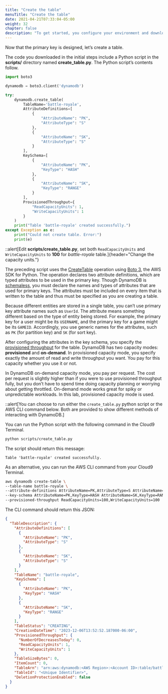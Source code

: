 ```yaml
---
title: "Create the table"
menuTitle: "Create the table"
date: 2021-04-21T07:33:04-05:00
weight: 32
chapter: false
description: "To get started, you configure your environment and download code that you use during the lab."
---
```


Now that the primary key is designed, let’s create a table.

The code you downloaded in the initial steps include a Python script in the **scripts/** directory named **create_table.py**. The Python script’s contents follow.

```py
import boto3

dynamodb = boto3.client('dynamodb')

try:
    dynamodb.create_table(
        TableName='battle-royale',
        AttributeDefinitions=[
            {
                "AttributeName": "PK",
                "AttributeType": "S"
            },
            {
                "AttributeName": "SK",
                "AttributeType": "S"
            }
        ],
        KeySchema=[
            {
                "AttributeName": "PK",
                "KeyType": "HASH"
            },
            {
                "AttributeName": "SK",
                "KeyType": "RANGE"
            }
        ],
        ProvisionedThroughput={
            "ReadCapacityUnits": 1,
            "WriteCapacityUnits": 1
        }
    )
    print("Table 'battle-royale' created successfully.")
except Exception as e:
    print("Could not create table. Error:")
    print(e)
```

::alert[Edit **scripts/create_table.py**, set both `ReadCapacityUnits` and `WriteCapacityUnits` to **100** for *battle-royale* table.]{header="Change the capacity units."}

The preceding script uses the [CreateTable](https://docs.aws.amazon.com/amazondynamodb/latest/APIReference/API_CreateTable.html) operation using [Boto 3](https://boto3.amazonaws.com/v1/documentation/api/latest/index.html), the AWS SDK for Python. The operation declares two attribute definitions, which are typed attributes to be used in the primary key. Though DynamoDB is [schemaless](https://docs.aws.amazon.com/amazondynamodb/latest/developerguide/SQLtoNoSQL.CreateTable.html), you must declare the names and types of attributes that are used for primary keys. The attributes must be included on every item that is written to the table and thus must be specified as you are creating a table.

Because different entities are stored in a single table, you can’t use primary key attribute names such as `UserId`. The attribute means something different based on the type of entity being stored. For example, the primary key for a user might be its `USERNAME`, and the primary key for a game might be its `GAMEID`. Accordingly, you use generic names for the attributes, such as `PK` (for partition key) and `SK` (for sort key).

After configuring the attributes in the key schema, you specify the [provisioned throughput](https://docs.aws.amazon.com/amazondynamodb/latest/developerguide/HowItWorks.ReadWriteCapacityMode.html) for the table. DynamoDB has two capacity modes: **provisioned** and **on-demand**. In provisioned capacity mode, you specify exactly the amount of read and write throughput you want. You pay for this capacity whether you use it or not.

In DynamoDB on-demand capacity mode, you pay per request. The cost per request is slightly higher than if you were to use provisioned throughput fully, but you don’t have to spend time doing capacity planning or worrying about getting throttled. On-demand mode works great for spiky or unpredictable workloads. In this lab, provisioned capacity mode is used.

::alert[You can choose to run either the `create_table.py` python script or the AWS CLI command below. Both are provided to show different methods of interacting with DynamoDB.]

You can run the Python script with the following command in the Cloud9 Terminal.

```sh
python scripts/create_table.py
```

The script should return this message:

```text
Table 'battle-royale' created successfully.
```

As an alternative, you can run the AWS CLI command from your Cloud9 Terminal.

```sh
aws dynamodb create-table \
--table-name battle-royale \
--attribute-definitions AttributeName=PK,AttributeType=S AttributeName=SK,AttributeType=S \
--key-schema AttributeName=PK,KeyType=HASH AttributeName=SK,KeyType=RANGE \
--provisioned-throughput ReadCapacityUnits=100,WriteCapacityUnits=100
```

The CLI command should return this JSON:
```json
{
  "TableDescription": {
    "AttributeDefinitions": [
      {
        "AttributeName": "PK",
        "AttributeType": "S"
      },
      {
        "AttributeName": "SK",
        "AttributeType": "S"
      }
    ],
    "TableName": "battle-royale",
    "KeySchema": [
      {
        "AttributeName": "PK",
        "KeyType": "HASH"
      },
      {
        "AttributeName": "SK",
        "KeyType": "RANGE"
      }
    ],
    "TableStatus": "CREATING",
    "CreationDateTime": "2023-12-06T13:52:52.187000-06:00",
    "ProvisionedThroughput": {
      "NumberOfDecreasesToday": 0,
      "ReadCapacityUnits": 1,
      "WriteCapacityUnits": 1
    },
    "TableSizeBytes": 0,
    "ItemCount": 0,
    "TableArn": "arn:aws:dynamodb:<AWS Region>:<Account ID>:table/battle-royale",
    "TableId": "<Unique Identifier>",
    "DeletionProtectionEnabled": false
  }
}
```
